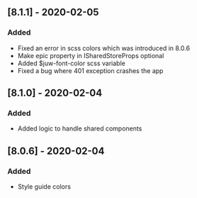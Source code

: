 ## [8.1.1] - 2020-02-05
### Added
- Fixed an error in scss colors which was introduced in 8.0.6
- Make epic property in ISharedStoreProps optional
- Added $juw-font-color scss variable
- Fixed a bug where 401 exception crashes the app

## [8.1.0] - 2020-02-04
### Added
- Added logic to handle shared components

## [8.0.6] - 2020-02-04
### Added
- Style guide colors
